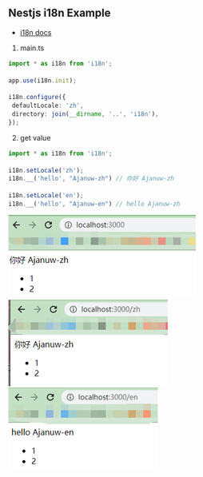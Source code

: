 ## Nestjs i18n Example

- [i18n docs](https://www.npmjs.com/package/i18n)

1) main.ts
```ts
import * as i18n from 'i18n';

app.use(i18n.init);

i18n.configure({
 defaultLocale: 'zh',
 directory: join(__dirname, '..', 'i18n'),
});
```

2) get value
```ts
import * as i18n from 'i18n';

i18n.setLocale('zh');
i18n.__('hello', "Ajanuw-zh") // 你好 Ajanuw-zh

i18n.setLocale('en');
i18n.__('hello', "Ajanuw-en") // hello Ajanuw-zh
```

![](./docs/zh-1.png)
![](./docs/zh-2.png)
![](./docs/en-1.png)
